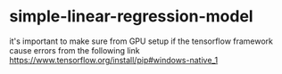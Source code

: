 # simple-linear-regression-model
it's important to make sure from GPU setup if the tensorflow framework cause errors from the following link
https://www.tensorflow.org/install/pip#windows-native_1
